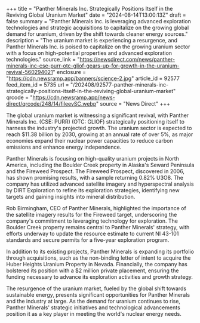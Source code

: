 +++
title = "Panther Minerals Inc. Strategically Positions Itself in the Reviving Global Uranium Market"
date = "2024-08-14T13:00:13Z"
draft = false
summary = "Panther Minerals Inc. is leveraging advanced exploration technologies and strategic acquisitions to capitalize on the growing global demand for uranium, driven by the shift towards cleaner energy sources."
description = "The uranium market is experiencing a resurgence, and Panther Minerals Inc. is poised to capitalize on the growing uranium sector with a focus on high-potential properties and advanced exploration technologies."
source_link = "https://newsdirect.com/news/panther-minerals-inc-cse-purr-otc-gliof-gears-up-for-growth-in-the-uranium-revival-560294021"
enclosure = "https://cdn.newsramp.app/banners/science-2.jpg"
article_id = 92577
feed_item_id = 5735
url = "/202408/92577-panther-minerals-inc-strategically-positions-itself-in-the-reviving-global-uranium-market"
qrcode = "https://cdn.newsramp.app/news-direct/qrcode/248/14/fileevSC.webp"
source = "News Direct"
+++

<p>The global uranium market is witnessing a significant revival, with Panther Minerals Inc. (CSE: PURR) (OTC: GLIOF) strategically positioning itself to harness the industry's projected growth. The uranium sector is expected to reach $11.38 billion by 2030, growing at an annual rate of over 5%, as major economies expand their nuclear power capacities to reduce carbon emissions and enhance energy independence.</p><p>Panther Minerals is focusing on high-quality uranium projects in North America, including the Boulder Creek property in Alaska's Seward Peninsula and the Fireweed Prospect. The Fireweed Prospect, discovered in 2006, has shown promising results, with a sample returning 0.82% U3O8. The company has utilized advanced satellite imagery and hyperspectral analysis by DIRT Exploration to refine its exploration strategies, identifying new targets and gaining insights into mineral distribution.</p><p>Rob Birmingham, CEO of Panther Minerals, highlighted the importance of the satellite imagery results for the Fireweed target, underscoring the company's commitment to leveraging technology for exploration. The Boulder Creek property remains central to Panther Minerals' strategy, with efforts underway to update the resource estimate to current NI 43-101 standards and secure permits for a five-year exploration program.</p><p>In addition to its existing projects, Panther Minerals is expanding its portfolio through acquisitions, such as the non-binding letter of intent to acquire the Huber Heights Uranium Property in Nevada. Financially, the company has bolstered its position with a $2 million private placement, ensuring the funding necessary to advance its exploration activities and growth strategy.</p><p>The resurgence of the uranium market, fueled by the global shift towards sustainable energy, presents significant opportunities for Panther Minerals and the industry at large. As the demand for uranium continues to rise, Panther Minerals' strategic initiatives and technological advancements position it as a key player in meeting the world's nuclear energy needs.</p>